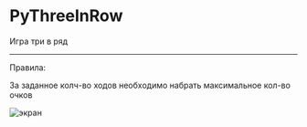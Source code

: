 # PyThreeInRow
Игра три в ряд
***
Правила:

За заданное колч-во ходов необходимо набрать максимальное кол-во очков

![экран]([/home/baron/Images/screen.png](https://github.com/baron070981/PyThreeInRow/blob/master/src/screen.png))
